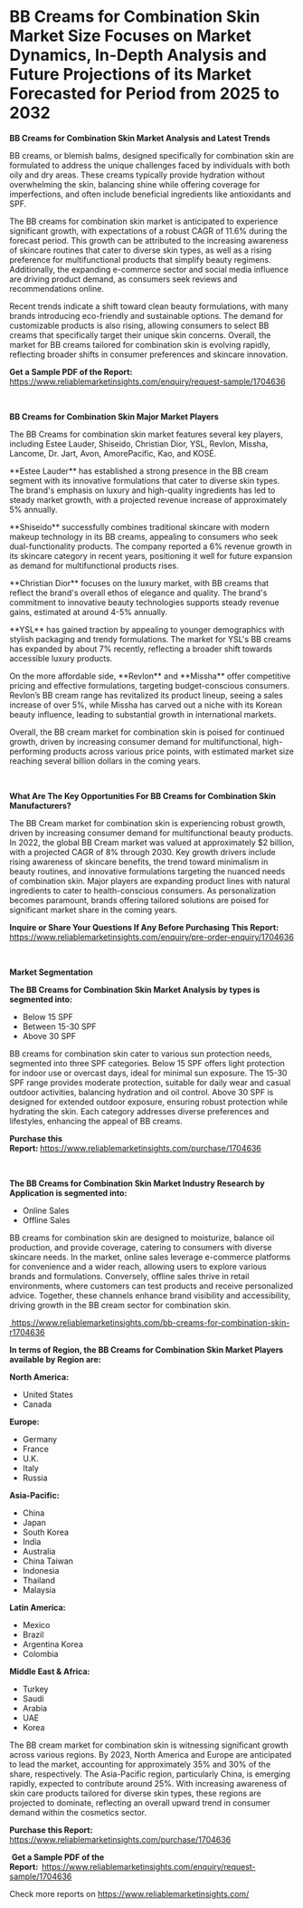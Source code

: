 <p><h1>BB Creams for Combination Skin Market Size Focuses on Market Dynamics, In-Depth Analysis and Future Projections of its Market Forecasted for Period from 2025 to 2032</h1></p><p><strong>BB Creams for Combination Skin Market Analysis and Latest Trends</strong></p>
<p><p>BB creams, or blemish balms, designed specifically for combination skin are formulated to address the unique challenges faced by individuals with both oily and dry areas. These creams typically provide hydration without overwhelming the skin, balancing shine while offering coverage for imperfections, and often include beneficial ingredients like antioxidants and SPF.</p><p>The BB creams for combination skin market is anticipated to experience significant growth, with expectations of a robust CAGR of 11.6% during the forecast period. This growth can be attributed to the increasing awareness of skincare routines that cater to diverse skin types, as well as a rising preference for multifunctional products that simplify beauty regimens. Additionally, the expanding e-commerce sector and social media influence are driving product demand, as consumers seek reviews and recommendations online.</p><p>Recent trends indicate a shift toward clean beauty formulations, with many brands introducing eco-friendly and sustainable options. The demand for customizable products is also rising, allowing consumers to select BB creams that specifically target their unique skin concerns. Overall, the market for BB creams tailored for combination skin is evolving rapidly, reflecting broader shifts in consumer preferences and skincare innovation.</p></p>
<p><strong>Get a Sample PDF of the Report:&nbsp;</strong> <a href="https://www.reliablemarketinsights.com/enquiry/request-sample/1704636?utm_campaign=2261&utm_medium=2&utm_source=Github&utm_content=ia&utm_term=07022025&utm_id=bb-creams-for-combination-skin">https://www.reliablemarketinsights.com/enquiry/request-sample/1704636</a></p>
<p>&nbsp;</p>
<p><strong>BB Creams for Combination Skin Major Market Players</strong></p>
<p><p>The BB Creams for combination skin market features several key players, including Estee Lauder, Shiseido, Christian Dior, YSL, Revlon, Missha, Lancome, Dr. Jart, Avon, AmorePacific, Kao, and KOSÉ.</p><p>**Estee Lauder** has established a strong presence in the BB cream segment with its innovative formulations that cater to diverse skin types. The brand's emphasis on luxury and high-quality ingredients has led to steady market growth, with a projected revenue increase of approximately 5% annually.</p><p>**Shiseido** successfully combines traditional skincare with modern makeup technology in its BB creams, appealing to consumers who seek dual-functionality products. The company reported a 6% revenue growth in its skincare category in recent years, positioning it well for future expansion as demand for multifunctional products rises.</p><p>**Christian Dior** focuses on the luxury market, with BB creams that reflect the brand's overall ethos of elegance and quality. The brand's commitment to innovative beauty technologies supports steady revenue gains, estimated at around 4-5% annually.</p><p>**YSL** has gained traction by appealing to younger demographics with stylish packaging and trendy formulations. The market for YSL's BB creams has expanded by about 7% recently, reflecting a broader shift towards accessible luxury products.</p><p>On the more affordable side, **Revlon** and **Missha** offer competitive pricing and effective formulations, targeting budget-conscious consumers. Revlon’s BB cream range has revitalized its product lineup, seeing a sales increase of over 5%, while Missha has carved out a niche with its Korean beauty influence, leading to substantial growth in international markets.</p><p>Overall, the BB cream market for combination skin is poised for continued growth, driven by increasing consumer demand for multifunctional, high-performing products across various price points, with estimated market size reaching several billion dollars in the coming years.</p></p>
<p>&nbsp;</p>
<p><strong>What Are The Key Opportunities For BB Creams for Combination Skin Manufacturers?</strong></p>
<p><p>The BB Cream market for combination skin is experiencing robust growth, driven by increasing consumer demand for multifunctional beauty products. In 2022, the global BB Cream market was valued at approximately $2 billion, with a projected CAGR of 8% through 2030. Key growth drivers include rising awareness of skincare benefits, the trend toward minimalism in beauty routines, and innovative formulations targeting the nuanced needs of combination skin. Major players are expanding product lines with natural ingredients to cater to health-conscious consumers. As personalization becomes paramount, brands offering tailored solutions are poised for significant market share in the coming years.</p></p>
<p><strong>Inquire or Share Your Questions If Any Before Purchasing This Report:</strong> <a href="https://www.reliablemarketinsights.com/enquiry/pre-order-enquiry/1704636?utm_campaign=2261&utm_medium=2&utm_source=Github&utm_content=ia&utm_term=07022025&utm_id=bb-creams-for-combination-skin">https://www.reliablemarketinsights.com/enquiry/pre-order-enquiry/1704636</a></p>
<p>&nbsp;</p>
<p><strong>Market Segmentation</strong></p>
<p><strong>The BB Creams for Combination Skin Market Analysis by types is segmented into:</strong></p>
<p><ul><li>Below 15 SPF</li><li>Between 15-30 SPF</li><li>Above 30 SPF</li></ul></p>
<p><p>BB creams for combination skin cater to various sun protection needs, segmented into three SPF categories. Below 15 SPF offers light protection for indoor use or overcast days, ideal for minimal sun exposure. The 15-30 SPF range provides moderate protection, suitable for daily wear and casual outdoor activities, balancing hydration and oil control. Above 30 SPF is designed for extended outdoor exposure, ensuring robust protection while hydrating the skin. Each category addresses diverse preferences and lifestyles, enhancing the appeal of BB creams.</p></p>
<p><strong>Purchase this Report:&nbsp;</strong><a href="https://www.reliablemarketinsights.com/purchase/1704636?utm_campaign=2261&utm_medium=2&utm_source=Github&utm_content=ia&utm_term=07022025&utm_id=bb-creams-for-combination-skin">https://www.reliablemarketinsights.com/purchase/1704636</a></p>
<p>&nbsp;</p>
<p><strong>The BB Creams for Combination Skin Market Industry Research by Application is segmented into:</strong></p>
<p><ul><li>Online Sales</li><li>Offline Sales</li></ul></p>
<p><p>BB creams for combination skin are designed to moisturize, balance oil production, and provide coverage, catering to consumers with diverse skincare needs. In the market, online sales leverage e-commerce platforms for convenience and a wider reach, allowing users to explore various brands and formulations. Conversely, offline sales thrive in retail environments, where customers can test products and receive personalized advice. Together, these channels enhance brand visibility and accessibility, driving growth in the BB cream sector for combination skin.</p></p>
<p><a href="https://www.reliablemarketinsights.com/bb-creams-for-combination-skin-r1704636?utm_campaign=2261&utm_medium=2&utm_source=Github&utm_content=ia&utm_term=07022025&utm_id=bb-creams-for-combination-skin">&nbsp;https://www.reliablemarketinsights.com/bb-creams-for-combination-skin-r1704636</a></p>
<p><strong>In terms of Region, the BB Creams for Combination Skin Market Players available by Region are:</strong></p>
<p>
    <p> <strong> North America: </strong>
        <ul>
            <li>United States</li>
            <li>Canada</li>
        </ul>
        </p> 
    <p> <strong> Europe: </strong>
        <ul>
            <li>Germany</li>
            <li>France</li>
            <li>U.K.</li>
            <li>Italy</li>
            <li>Russia</li>
        </ul>
        </p> 
    <p> <strong> Asia-Pacific: </strong>
        <ul>
            <li>China</li>
            <li>Japan</li>
            <li>South Korea</li>
            <li>India</li>
            <li>Australia</li>
            <li>China Taiwan</li>
            <li>Indonesia</li>
            <li>Thailand</li>
            <li>Malaysia</li>
        </ul>
        </p> 
    <p> <strong> Latin America: </strong>
        <ul>
            <li>Mexico</li>
            <li>Brazil</li>
            <li>Argentina Korea</li>
            <li>Colombia</li>
        </ul>
        </p> 
    <p> <strong> Middle East & Africa: </strong>
        <ul>
            <li>Turkey</li>
            <li>Saudi</li>
            <li>Arabia</li>
            <li>UAE</li>
            <li>Korea</li>
        </ul>
    </p>
    </p>
<p><p>The BB cream market for combination skin is witnessing significant growth across various regions. By 2023, North America and Europe are anticipated to lead the market, accounting for approximately 35% and 30% of the share, respectively. The Asia-Pacific region, particularly China, is emerging rapidly, expected to contribute around 25%. With increasing awareness of skin care products tailored for diverse skin types, these regions are projected to dominate, reflecting an overall upward trend in consumer demand within the cosmetics sector.</p></p>
<p><strong>Purchase this Report: </strong><a href="https://www.reliablemarketinsights.com/purchase/1704636?utm_campaign=2261&utm_medium=2&utm_source=Github&utm_content=ia&utm_term=07022025&utm_id=bb-creams-for-combination-skin">https://www.reliablemarketinsights.com/purchase/1704636</a></p>
<p>&nbsp;<strong>Get a Sample PDF of the Report:&nbsp;&nbsp;</strong><a href="https://www.reliablemarketinsights.com/enquiry/request-sample/1704636?utm_campaign=2261&utm_medium=2&utm_source=Github&utm_content=ia&utm_term=07022025&utm_id=bb-creams-for-combination-skin">https://www.reliablemarketinsights.com/enquiry/request-sample/1704636</a></p>
<p><strong></strong></p>
<p>Check more reports on <a href="https://www.reliablemarketinsights.com/?utm_campaign=2261&utm_medium=2&utm_source=Github&utm_content=ia&utm_term=07022025&utm_id=bb-creams-for-combination-skin">https://www.reliablemarketinsights.com/</a></p>